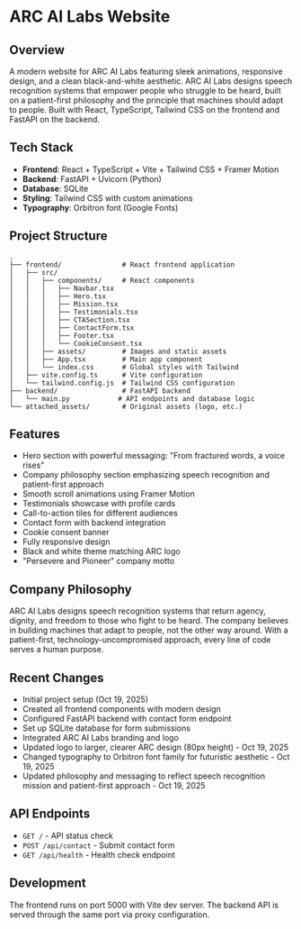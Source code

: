 # ARC AI Labs Website

## Overview
A modern website for ARC AI Labs featuring sleek animations, responsive design, and a clean black-and-white aesthetic. ARC AI Labs designs speech recognition systems that empower people who struggle to be heard, built on a patient-first philosophy and the principle that machines should adapt to people. Built with React, TypeScript, Tailwind CSS on the frontend and FastAPI on the backend.

## Tech Stack
- **Frontend**: React + TypeScript + Vite + Tailwind CSS + Framer Motion
- **Backend**: FastAPI + Uvicorn (Python)
- **Database**: SQLite
- **Styling**: Tailwind CSS with custom animations
- **Typography**: Orbitron font (Google Fonts)

## Project Structure
```
.
├── frontend/               # React frontend application
│   ├── src/
│   │   ├── components/     # React components
│   │   │   ├── Navbar.tsx
│   │   │   ├── Hero.tsx
│   │   │   ├── Mission.tsx
│   │   │   ├── Testimonials.tsx
│   │   │   ├── CTASection.tsx
│   │   │   ├── ContactForm.tsx
│   │   │   ├── Footer.tsx
│   │   │   └── CookieConsent.tsx
│   │   ├── assets/         # Images and static assets
│   │   ├── App.tsx         # Main app component
│   │   └── index.css       # Global styles with Tailwind
│   ├── vite.config.ts      # Vite configuration
│   └── tailwind.config.js  # Tailwind CSS configuration
├── backend/                # FastAPI backend
│   └── main.py            # API endpoints and database logic
└── attached_assets/        # Original assets (logo, etc.)
```

## Features
- Hero section with powerful messaging: "From fractured words, a voice rises"
- Company philosophy section emphasizing speech recognition and patient-first approach
- Smooth scroll animations using Framer Motion
- Testimonials showcase with profile cards
- Call-to-action tiles for different audiences
- Contact form with backend integration
- Cookie consent banner
- Fully responsive design
- Black and white theme matching ARC logo
- "Persevere and Pioneer" company motto

## Company Philosophy
ARC AI Labs designs speech recognition systems that return agency, dignity, and freedom to those who fight to be heard. The company believes in building machines that adapt to people, not the other way around. With a patient-first, technology-uncompromised approach, every line of code serves a human purpose.

## Recent Changes
- Initial project setup (Oct 19, 2025)
- Created all frontend components with modern design
- Configured FastAPI backend with contact form endpoint
- Set up SQLite database for form submissions
- Integrated ARC AI Labs branding and logo
- Updated logo to larger, clearer ARC design (80px height) - Oct 19, 2025
- Changed typography to Orbitron font family for futuristic aesthetic - Oct 19, 2025
- Updated philosophy and messaging to reflect speech recognition mission and patient-first approach - Oct 19, 2025

## API Endpoints
- `GET /` - API status check
- `POST /api/contact` - Submit contact form
- `GET /api/health` - Health check endpoint

## Development
The frontend runs on port 5000 with Vite dev server. The backend API is served through the same port via proxy configuration.
